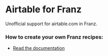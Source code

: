 # Airtable for Franz 
Unofficial support for airtable.com in Franz.

### How to create your own Franz recipes:
* [Read the documentation](https://github.com/meetfranz/plugins)
